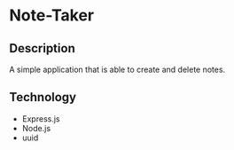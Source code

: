 # Note-Taker 

## Description 
A simple application that is able to create and delete notes. 

## Technology 
* Express.js 
* Node.js
* uuid 

